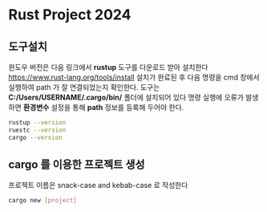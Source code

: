 # Rust Project 2024

## 도구설치

윈도우 버전은 다음 링크에서 **rustup** 도구를 다운로드 받아 설치한다
https://www.rust-lang.org/tools/install
설치가 완료된 후 다음 명령을 cmd 창에서 실행하여 path 가 잘 연결되었는지 확인한다.
도구는 **C:/Users/USERNAME/.cargo/bin/** 폴더에 설치되어 있다
명령 실행에 오류가 발생하면 **환경변수** 설정을 통해 **path** 정보를 등록해 두어야 한다.

```bash
rustup --version
ruestc --version
cargo --version
```

## cargo 를 이용한 프로젝트 생성

프로젝트 이름은 snack-case and kebab-case 로 작성한다

```bash
cargo new [project]
```
